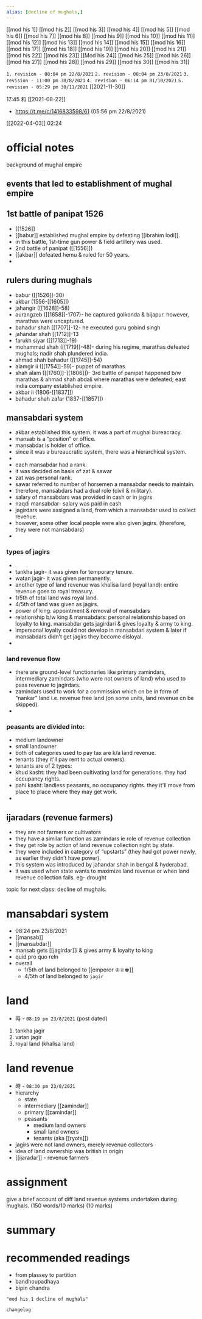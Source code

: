 ```yaml
---
alias: [decline of mughals,]
---
```

[[mod his 1]] [[mod his 2]] [[mod his 3]] [[mod his 4]] [[mod his 5]] [[mod his 6]] [[mod his 7]] [[mod his 8]] [[mod his 9]] [[mod his 10]]
[[mod his 11]] [[mod his 12]] [[mod his 13]] [[mod his 14]] [[mod his 15]] [[mod his 16]] [[mod his 17]]  [[mod his 18]] [[mod his 19]] [[mod his 20]]
[[mod his 21]] [[mod his 22]] [[mod his 23]] [[Mod his 24]] [[mod his 25]] [[mod his 26]] [[mod his 27]] [[mod his 28]] [[mod his 29]] [[mod his 30]] [[mod his 31]]

`1. revision - 08:04 pm 22/8/2021`
`2. revision - 08:04 pm 23/8/2021`
`3. revision - 11:00 pm 30/8/2021`
`4. revision - 06:14 pm 01/10/2021`
`5. revision - 05:29 pm 30/11/2021` [[2021-11-30]]
		
17:45 和 [[2021-08-22]]
- https://t.me/c/1416833598/61 (05:56 pm 22/8/2021)

[[2022-04-03]] 02:24
# official notes
background of mughal empire

## events that led to establishment of mughal empire

## 1st battle of panipat 1526
- [[1526]]
- [[babur]] established mughal empire by defeating [[ibrahim lodi]].
- in this battle, 1st-time gun power & field artillery was used.
- 2nd battle of panipat ([[1556]])
- [[akbar]] defeated hemu & ruled for 50 years.
- 
## rulers during mughals
- babur ([[1526]]-30)
- akbar (1556-[[1605]])
- jahangir ([[1628]]-58)
- aurangzeb ([[1658]]-1707)- he captured golkonda & bijapur. however, marathas were uncaptured.
- bahadur shah [[1707]]-12- he executed guru gobind singh
- jahandar shah [[1712]]-13
- farukh siyar ([[1713]]-19)
- mohammad shah ([[1719]]-48)- during his regime, marathas defeated mughals; nadir shah plundered india.
- ahmad shah bahadur ([[1745]]-54)
- alamgir ii ([[1754]]-59)- puppet of marathas
- shah alam ([[1760]]-[[1806]])- 3rd battle of panipat happened b/w marathas & ahmad shah abdali where marathas were defeated; east india company established empire.
- akbar ii (1806-[[1837]])
- bahadur shah zafar (1837-[[1857]])

## mansabdari system
- akbar established this system. it was a part of mughal bureacracy. 
- mansab is a “position” or office.
- mansabdar is holder of office.
- since it was a bureaucratic system, there was a hierarchical system.
- 
- each mansabdar had a rank.
- it was decided on basis of zat & sawar
- zat was personal rank.
- sawar referred to number of horsemen a mansabdar needs to maintain.
- therefore, mansabdars had a dual role (civil & military).
- salary of mansabdars was provided in cash or in jagirs
- naqdi mansabdar- salary was paid in cash
- jagirdars were assigned a land, from which a mansabdar used to collect revenue.
- however, some other local people were also given jagirs. (therefore, they were not mansabdars)
- 
### types of jagirs
- 
- tankha jagir- it was given for temporary tenure.
- watan jagir- it was given permanently.
- another type of land revenue was khalisa land (royal land): entire revenue goes to royal treasury.
- 1/5th of total land was royal land.
- 4/5th of land was given as jagirs.
- power of king: appointment & removal of mansabdars
- relationship b/w king & mansabdars: personal relationship based on loyalty to king. mansabdar gets jagirdari & gives loyalty & army to king.
- impersonal loyalty could not develop in mansabdari system & later if mansabdars didn’t get jagirs they become disloyal.
- 
### land revenue flow
- there are ground-level functionaries like primary zamindars, intermediary zamindars (who were not owners of land) who used to pass revenue to jagirdars.
- zamindars used to work for a commission which cn be in form of “nankar” land i.e. revenue free land (on some units, land revenue cn be skipped).
- 
### peasants are divided into:
- medium landowner
- small landowner
- both of categories used to pay tax are k/a land revenue.
- tenants (they it'll pay rent to actual owners).
- tenants are of 2 types:
- khud kasht: they had been cultivating land for generations. they had occupancy rights.
- pahi kasht: landless peasants, no occupancy rights. they it'll move from place to place where they may get work.
- 
## ijaradars (revenue farmers)
- they are not farmers or cultivators
- they have a similar function as zamindars ie role of revenue collection
- they get role by action of land revenue collection right by state.
- they were included in category of “upstarts” (they had got power newly, as earlier they didn’t have power).
- this system was introduced by jahandar shah in bengal & hyderabad.
- it was used when state wants to maximize land revenue or when land revenue collection fails. eg- drought

topic for next class: decline of mughals.

# mansabdari system
- 08:24 pm 23/8/2021
- [[mansab]]
- [[mansabdar]]
- mansab gets [[jagirdar]]i & gives army & loyalty to king
- quid pro quo reln
- overall
	- 1/5th of land belonged to [[emperor ♔♕♚]]
	- 4/5th of land belonged to `jagir`

# land
- 時 - `08:19 pm 23/8/2021` (post dated)
1. tankha jagir
2. vatan jagir
3. royal land (khalisa land)

# land revenue
- 時 - `08:30 pm 23/8/2021`
- hierarchy
	- state
	- intermediary [[zamindar]]
	- primary [[zamindar]]
	- peasants
		- medium land owners
		- small land owners
		- tenants (aka [[ryots]])
- jagirs were not land owners, merely revenue collectors
- idea of land ownership was british in origin
- [[ijaradar]] - revenue farmers

# assignment
give a brief account of diff land revenue systems undertaken during mughals. (150 words/10 marks)
(10 marks)
# summary	

# recommended readings
- from plassey to partition
- bandhoupadhaya
- bipin chandra
```query
"mod his 1 decline of mughals"
```

```plain
changelog

```